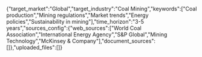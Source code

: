 {"target_market":"Global","target_industry":"Coal Mining","keywords":["Coal production","Mining regulations","Market trends","Energy policies","Sustainability in mining"],"time_horizon":"3-5 years","sources_config":{"web_sources":["World Coal Association","International Energy Agency","S&P Global","Mining Technology","McKinsey & Company"],"document_sources":[]},"uploaded_files":[]}